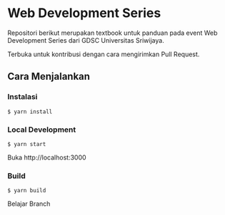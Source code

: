 # Web Development Series

Repositori berikut merupakan textbook untuk panduan pada event Web Development Series dari GDSC Universitas Sriwijaya.

Terbuka untuk kontribusi dengan cara mengirimkan Pull Request.

## Cara Menjalankan

### Instalasi

```
$ yarn install
```

### Local Development

```
$ yarn start
```

Buka http://localhost:3000

### Build

```
$ yarn build
```

Belajar Branch